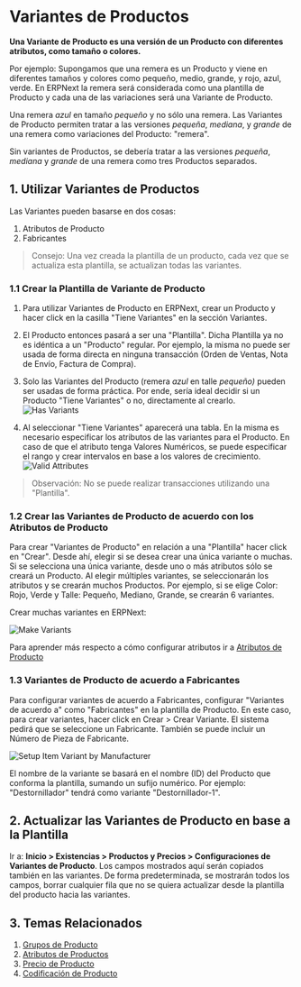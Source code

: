 <!-- add-breadcrumbs -->
# Variantes de Productos

**Una Variante de Producto es una versión de un Producto con diferentes atributos, como tamaño o colores.**

Por ejemplo: Supongamos que una remera es un Producto y viene en diferentes tamaños y colores como pequeño, medio, grande, y rojo, azul, verde. En ERPNext la remera será considerada como una plantilla de Producto y cada una de las variaciones será una Variante de Producto. 

Una remera _azul_ en tamaño _pequeño_ y no sólo una remera. Las Variantes de Producto permiten tratar a las versiones _pequeña_, _mediana_, y _grande_ de una remera como variaciones del Producto: "remera".

Sin variantes de Productos, se debería tratar a las versiones _pequeña_, _mediana_ y _grande_ de una remera como tres Productos separados. 

## 1. Utilizar Variantes de Productos

Las Variantes pueden basarse en dos cosas:

1. Atributos de Producto
2. Fabricantes

> Consejo: Una vez creada la plantilla de un producto, cada vez que se actualiza esta plantilla, se actualizan todas las variantes. 

### 1.1 Crear la Plantilla de Variante de Producto 

1. Para utilizar Variantes de Producto en ERPNext, crear un Producto y hacer click en la casilla "Tiene Variantes" en la sección Variantes. 

2. El Producto entonces pasará a ser una "Plantilla". Dicha Plantilla ya no es idéntica a un "Producto" regular. Por ejemplo, la misma no puede ser usada de forma directa en ninguna transacción (Orden de Ventas, Nota de Envío, Factura de Compra).
 
3. Solo las Variantes del Producto (remera _azul_ en talle _pequeño)_ pueden ser usadas de forma práctica. Por ende, sería ideal decidir si un Producto "Tiene Variantes" o no, directamente al crearlo. 
    <img class="screenshot" alt="Has Variants" src="{{docs_base_url}}/assets/img/stock/item-has-variants.png">

4. Al seleccionar "Tiene Variantes" aparecerá una tabla. En la misma es necesario especificar los atributos de las variantes para el Producto. En caso de que el atributo tenga Valores Numéricos, se puede especificar el rango y crear intervalos en base a los valores de crecimiento. 
    <img class="screenshot" alt="Valid Attributes" src="{{docs_base_url}}/assets/img/stock/item-attributes.png">
> Observación: No se puede realizar transacciones utilizando una "Plantilla".

### 1.2 Crear las Variantes de Producto de acuerdo con los Atributos de Producto
Para crear "Variantes de Producto" en relación a una "Plantilla" hacer click en "Crear". Desde ahí, elegir si se desea crear una única variante o muchas. Si se selecciona una única variante, desde uno o más atributos sólo se creará un Producto. Al elegir múltiples variantes, se seleccionarán los atributos y se crearán muchos Productos. Por ejemplo, si se elige Color: Rojo, Verde y Talle: Pequeño, Mediano, Grande, se crearán 6 variantes. 

Crear muchas variantes en ERPNext:

<img class="screenshot" alt="Make Variants" src="{{docs_base_url}}/assets/img/stock/make-multiple-variants.png">

Para aprender más respecto a cómo configurar atributos ir a [Atributos de Producto](/docs/user/manual/en/stock/item-attribute)

### 1.3 Variantes de Producto de acuerdo a Fabricantes 

Para configurar variantes de acuerdo a Fabricantes, configurar "Variantes de acuerdo a" como "Fabricantes" en la plantilla de Producto. 
En este caso, para crear variantes, hacer click en Crear > Crear Variante. El sistema pedirá que se seleccione un Fabricante. También se puede incluir un Número de Pieza de Fabricante. 

<img class='screenshot' alt='Setup Item Variant by Manufacturer' src='{{docs_base_url}}/assets/img/stock/select-mfg-for-variant.png'>

El nombre de la variante se basará en el nombre (ID) del Producto que conforma la plantilla, sumando un sufijo numérico. Por ejemplo: "Destornillador" tendrá como variante "Destornillador-1". 

## 2. Actualizar las Variantes de Producto en base a la Plantilla
Ir a: **Inicio > Existencias > Productos y Precios > Configuraciones de Variantes de Producto**. Los campos mostrados aquí serán copiados también en las variantes. De forma predeterminada, se mostrarán todos los campos, borrar cualquier fila que no se quiera actualizar desde la plantilla del producto hacia las variantes. 

## 3. Temas Relacionados
1. [Grupos de Producto](/docs/user/manual/en/stock/item-group)
1. [Atributos de Productos](/docs/user/manual/en/stock/item-attribute)
1. [Precio de Producto](/docs/user/manual/en/stock/item-price)
1. [Codificación de Producto](/docs/user/manual/en/stock/articles/item-codification)
